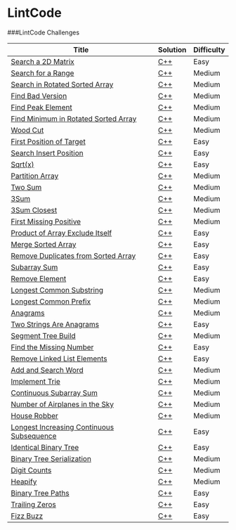 LintCode
========

###LintCode Challenges

| Title | Solution | Difficulty |
| ----- | -------- | ---------- |
|[Search a 2D Matrix](http://www.lintcode.com/en/problem/search-a-2d-matrix/)| [C++](./search-a-2d-matrix/search-a-2d-matrix.cpp) |Easy|
|[Search for a Range](http://www.lintcode.com/en/problem/search-for-a-range/)| [C++](./search-for-a-range/search-for-a-range.cpp) |Medium|
|[Search in Rotated Sorted Array](http://www.lintcode.com/en/problem/search-in-rotated-sorted-array/)| [C++](./search-in-rotated-sorted-array/search-in-rotated-sorted-array.cpp) |Medium|
|[Find Bad Version](http://www.lintcode.com/en/problem/find-bad-version/)| [C++](./find-bad-version/find-bad-version.cpp) |Medium|
|[Find Peak Element](http://www.lintcode.com/en/problem/find-peak-element/)| [C++](./find-peak-element/find-peak-element.cpp) |Medium|
|[Find Minimum in Rotated Sorted Array](http://www.lintcode.com/en/problem/find-minimum-in-rotated-sorted-array/)| [C++](./find-minimum-in-rotated-sorted-array/find-minimum-in-rotated-sorted-array.cpp) |Medium|
|[Wood Cut](http://www.lintcode.com/en/problem/wood-cut/)| [C++](./wood-cut/wood-cut.cpp) |Medium|
|[First Position of Target](http://www.lintcode.com/en/problem/first-position-of-target/)| [C++](./first-position-of-target/first-position-of-target.cpp) |Easy|
|[Search Insert Position](http://www.lintcode.com/en/problem/search-insert-position/)| [C++](./search-insert-position/search-insert-position.cpp) |Easy|
|[Sqrt(x)](http://www.lintcode.com/en/problem/search-insert-position/)| [C++](./search-insert-position/search-insert-position.cpp) |Easy|
|[Partition Array](http://www.lintcode.com/en/problem/partition-array/)| [C++](./partition-array/partition-array.cpp) |Medium|
|[Two Sum](http://www.lintcode.com/en/problem/two-sum/)| [C++](./two-sum/two-sum.cpp) |Medium|
|[3Sum](http://www.lintcode.com/en/problem/3sum/)| [C++](./3sum/3sum.cpp) |Medium|
|[3Sum Closest](http://www.lintcode.com/en/problem/3sum-closest/)| [C++](./3sum-closest/3sum-closest.cpp) |Medium|
|[First Missing Positive](http://www.lintcode.com/en/problem/first-missing-positive/)| [C++](./first-missing-positive/first-missing-positive.cpp) |Medium|
|[Product of Array Exclude Itself](http://www.lintcode.com/en/problem/product-of-array-exclude-itself/)| [C++](./product-of-array-exclude-itself/product-of-array-exclude-itself.cpp) |Easy|
|[Merge Sorted Array](http://www.lintcode.com/en/problem/merge-sorted-array/)| [C++](./merge-sorted-array/merge-sorted-array.cpp) |Easy|
|[Remove Duplicates from Sorted Array](http://www.lintcode.com/en/problem/remove-duplicates-from-sorted-array/)| [C++](./remove-duplicates-from-sorted-array/remove-duplicates-from-sorted-array.cpp) |Easy|
|[Subarray Sum](http://www.lintcode.com/en/problem/subarray-sum/)| [C++](./subarray-sum/subarray-sum.cpp) |Easy|
|[Remove Element](http://www.lintcode.com/en/problem/remove-element/)| [C++](./remove-element/remove-element.cpp) |Easy|
|[Longest Common Substring](http://www.lintcode.com/en/problem/longest-common-substring/)| [C++](./longest-common-substring/longest-common-substring.cpp) |Medium|
|[Longest Common Prefix](http://www.lintcode.com/en/problem/longest-common-prefix/)| [C++](./longest-common-prefix/longest-common-prefix.cpp) |Medium|
|[Anagrams](http://www.lintcode.com/en/problem/anagrams/)| [C++](./anagrams/anagrams.cpp) |Medium|
|[Two Strings Are Anagrams](http://www.lintcode.com/en/problem/two-strings-are-anagrams/)| [C++](./two-strings-are-anagrams/two-strings-are-anagrams.cpp) |Easy|
|[Segment Tree Build](http://www.lintcode.com/en/problem/segment-tree-build/)| [C++](./segment-tree-build/segment-tree-build.cpp) |Medium|
|[Find the Missing Number](http://www.lintcode.com/en/problem/find-the-missing-number/)| [C++](./find-the-missing-number/find-the-missing-number.cpp) |Easy|
|[Remove Linked List Elements](http://www.lintcode.com/en/problem/remove-linked-list-elements/)| [C++](./remove-linked-list-elements/remove-linked-list-elements.cpp) |Easy|
|[Add and Search Word](http://www.lintcode.com/en/problem/add-and-search-word/)| [C++](./add-and-search-word/add-and-search-word.cpp) |Medium|
|[Implement Trie](http://www.lintcode.com/en/problem/implement-trie/)| [C++](./implement-trie/implement-trie.cpp) |Medium|
|[Continuous Subarray Sum](http://www.lintcode.com/en/problem/continuous-subarray-sum/)| [C++](./continuous-subarray-sum/continuous-subarray-sum.cpp) |Medium|
|[Number of Airplanes in the Sky](http://www.lintcode.com/en/problem/number-of-airplanes-in-the-sky/)| [C++](./number-of-airplanes-in-the-sky/number-of-airplanes-in-the-sky.cpp) |Medium|
|[House Robber](http://www.lintcode.com/en/problem/house-robber/)| [C++](./house-robber/house-robber.cpp) |Medium|
|[Longest Increasing Continuous Subsequence](http://www.lintcode.com/en/problem/longest-increasing-continuous-subsequence/)| [C++](./longest-increasing-continuous-subsequence/longest-increasing-continuous-subsequence.cpp) |Easy|
|[Identical Binary Tree](http://www.lintcode.com/en/problem/identical-binary-tree/)| [C++](./identical-binary-tree/identical-binary-tree.cpp) |Easy|
|[Binary Tree Serialization](http://www.lintcode.com/en/problem/binary-tree-serialization/)| [C++](./binary-tree-serialization/binary-tree-serialization.cpp) |Medium|
|[Digit Counts](http://www.lintcode.com/en/problem/digit-counts/)| [C++](./digit-counts/digit-counts.cpp) |Medium|
|[Heapify](http://www.lintcode.com/en/problem/heapify/)| [C++](./heapify/heapify.cpp) |Medium|
|[Binary Tree Paths](http://www.lintcode.com/en/problem/binary-tree-paths/)| [C++](./binary-tree-paths/binary-tree-paths.cpp) |Easy|
|[Trailing Zeros](http://www.lintcode.com/en/problem/trailing-zeros/)| [C++](./trailing-zeros/trailing-zeros.cpp) |Easy|
|[Fizz Buzz](http://www.lintcode.com/en/problem/fizz-buzz/)| [C++](./fizz-buzz/fizz-buzz.cpp) |Easy|
